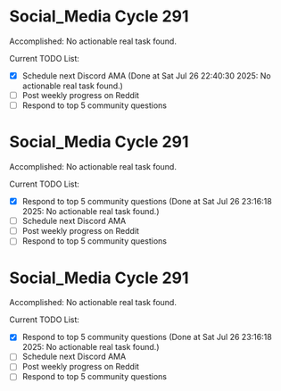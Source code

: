 # Social_Media Cycle 291

Accomplished: No actionable real task found.

Current TODO List:

- [x] Schedule next Discord AMA  (Done at Sat Jul 26 22:40:30 2025: No actionable real task found.)
- [ ] Post weekly progress on Reddit
- [ ] Respond to top 5 community questions

# Social_Media Cycle 291

Accomplished: No actionable real task found.

Current TODO List:

- [x] Respond to top 5 community questions  (Done at Sat Jul 26 23:16:18 2025: No actionable real task found.)
- [ ] Schedule next Discord AMA
- [ ] Post weekly progress on Reddit
- [ ] Respond to top 5 community questions

# Social_Media Cycle 291

Accomplished: No actionable real task found.

Current TODO List:

- [x] Respond to top 5 community questions  (Done at Sat Jul 26 23:16:18 2025: No actionable real task found.)
- [ ] Schedule next Discord AMA
- [ ] Post weekly progress on Reddit
- [ ] Respond to top 5 community questions